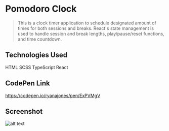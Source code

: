 # Pomodoro Clock

> This is a clock timer application to schedule designated amount of times for both sessions and breaks. React's state management is used to handle session and break lengths, play/pause/reset functions, and time countdown.

## Technologies Used

HTML SCSS TypeScript React

## CodePen Link

https://codepen.io/ryanajones/pen/ExPVMgV

## Screenshot

![alt text](https://i.imgur.com/CkDEIhI.png)
